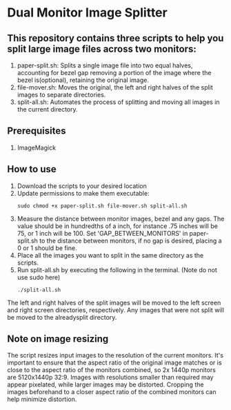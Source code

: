 # Dual Monitor Image Splitter

## This repository contains three scripts to help you split large image files across two monitors:

1.  paper-split.sh: Splits a single image file into two equal halves, accounting for bezel gap removing a portion of the image where the bezel is(optional), retaining the original image.
2.  file-mover.sh: Moves the original, the left and right halves of the split images to separate directories.
3.  split-all.sh: Automates the process of splitting and moving all images in the current directory.

## Prerequisites

1.  ImageMagick

## How to use

1.  Download the scripts to your desired location
2.  Update permissions to make them executable:
    ```
    sudo chmod +x paper-split.sh file-mover.sh split-all.sh
    ```
3.  Measure the distance between monitor images, bezel and any gaps. The value should be in hundredths of a inch, for instance .75 inches will be 75, or 1 inch will be 100. Set 'GAP_BETWEEN_MONITORS' in paper-split.sh to the distance between monitors, if no gap is desired, placing a 0 or 1 should be fine.
4.  Place all the images you want to split in the same directory as the scripts.
5.  Run split-all.sh by executing the following in the terminal. (Note do not use sudo here)
    ```
    ./split-all.sh
    ```

The left and right halves of the split images will be moved to the left screen and right screen directories, respectively. Any images that were not split will be moved to the alreadysplit directory.

## Note on image resizing

The script resizes input images to the resolution of the current monitors. It's important to ensure that the aspect ratio of the original image matches or is close to the aspect ratio of the monitors combined, so 2x 1440p monitors are 5120x1440p 32:9. Images with resolutions smaller than required may appear pixelated, while larger images may be distorted. Cropping the images beforehand to a closer aspect ratio of the combined monitors can help minimize distortion.
